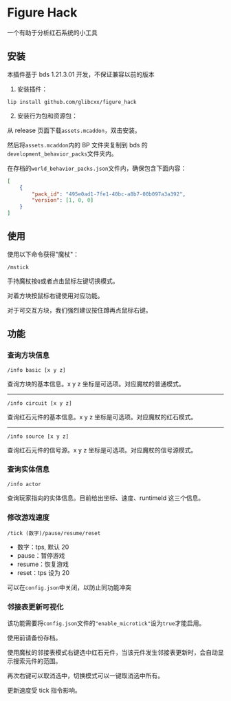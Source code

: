 # Figure Hack

一个有助于分析红石系统的小工具

## 安装

本插件基于 bds 1.21.3.01 开发，不保证兼容以前的版本

1. 安装插件：

```shell
lip install github.com/glibcxx/figure_hack
```

2. 安装行为包和资源包：

从 release 页面下载`assets.mcaddon`，双击安装。

然后将`assets.mcaddon`内的 BP 文件夹复制到 bds 的`development_behavior_packs`文件夹内。

在存档的`world_behavior_packs.json`文件内，确保包含下面内容：

```json
[
    {
        "pack_id": "495e0ad1-7fe1-40bc-a8b7-00b097a3a392",
        "version": [1, 0, 0]
    }
]
```

## 使用

使用以下命令获得"魔杖"：

```
/mstick
```

手持魔杖按`Q`或者点击鼠标左键切换模式。

对着方块按鼠标右键使用对应功能。

对于可交互方块，我们强烈建议按住蹲再点鼠标右键。

## 功能

### 查询方块信息

```
/info basic [x y z]
```

查询方块的基本信息。x y z 坐标是可选项。对应魔杖的普通模式。

---

```
/info circuit [x y z]
```

查询红石元件的基本信息。x y z 坐标是可选项。对应魔杖的红石模式。

---

```
/info source [x y z]
```

查询红石元件的信号源。x y z 坐标是可选项。对应魔杖的信号源模式。

### 查询实体信息

```
/info actor
```

查询玩家指向的实体信息。目前给出坐标、速度、runtimeId 这三个信息。

### 修改游戏速度

```
/tick (数字)/pause/resume/reset
```

-   数字：tps, 默认 20
-   pause：暂停游戏
-   resume：恢复游戏
-   reset：tps 设为 20

可以在`config.json`中关闭，以防止同功能冲突

### 邻接表更新可视化

该功能需要将`config.json`文件的`"enable_microtick"`设为`true`才能启用。

使用前请备份存档。

使用魔杖的邻接表模式右键选中红石元件，当该元件发生邻接表更新时，会自动显示搜索元件的范围。

再次右键可以取消选中，切换模式可以一键取消选中所有。

更新速度受 tick 指令影响。
